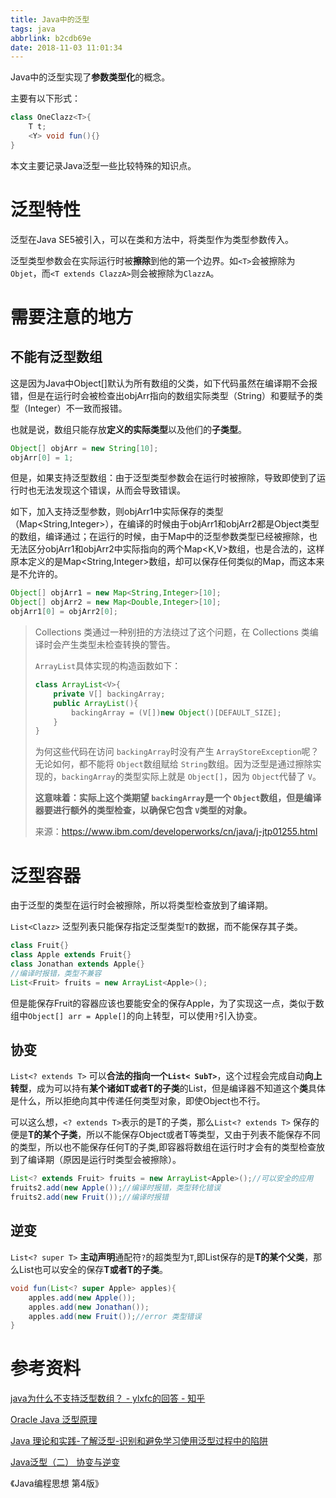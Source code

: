 ```yaml
---
title: Java中的泛型
tags: java
abbrlink: b2cdb69e
date: 2018-11-03 11:01:34
---
```


Java中的泛型实现了**参数类型化**的概念。

主要有以下形式：

```java
class OneClazz<T>{
    T t;
    <Y> void fun(){}
}
```

本文主要记录Java泛型一些比较特殊的知识点。

# 泛型特性

泛型在Java SE5被引入，可以在类和方法中，将类型作为类型参数传入。

泛型类型参数会在实际运行时被**擦除**到他的第一个边界。如`<T>`会被擦除为`Objet`，而`<T extends ClazzA>`则会被擦除为`ClazzA`。



# 需要注意的地方

## 不能有泛型数组

这是因为Java中Object[]默认为所有数组的父类，如下代码虽然在编译期不会报错，但是在运行时会被检查出objArr指向的数组实际类型（String）和要赋予的类型（Integer）不一致而报错。

也就是说，数组只能存放**定义的实际类型**以及他们的**子类型**。

```java
Object[] objArr = new String[10];
objArr[0] = 1;
```

但是，如果支持泛型数组：由于泛型类型参数会在运行时被擦除，导致即使到了运行时也无法发现这个错误，从而会导致错误。

如下，加入支持泛型参数，则objArr1中实际保存的类型（Map<String,Integer>），在编译的时候由于objArr1和objArr2都是Object类型的数组，编译通过；在运行的时候，由于Map中的泛型参数类型已经被擦除，也无法区分objArr1和objArr2中实际指向的两个Map<K,V>数组，也是合法的，这样原本定义的是Map<String,Integer>数组，却可以保存任何类似的Map，而这本来是不允许的。

```java
Object[] objArr1 = new Map<String,Integer>[10];
Object[] objArr2 = new Map<Double,Integer>[10];
objArr1[0] = objArr2[0];
```



> Collections 类通过一种别扭的方法绕过了这个问题，在 Collections 类编译时会产生类型未检查转换的警告。
>
> `ArrayList`具体实现的构造函数如下：
>
> ```java
> class ArrayList<V>{
>     private V[] backingArray;
>     public ArrayList(){
>         backingArray = (V[])new Object()[DEFAULT_SIZE];
>     }
> }
> ```
>
> 为何这些代码在访问 `backingArray`时没有产生 `ArrayStoreException`呢？无论如何，都不能将 `Object`数组赋给 `String`数组。因为泛型是通过擦除实现的，`backingArray`的类型实际上就是 `Object[]`，因为 `Object`代替了 `V`。
>
> **这意味着：实际上这个类期望 `backingArray`是一个 `Object`数组，但是编译器要进行额外的类型检查，以确保它包含 `V`类型的对象。**
>
> 来源：https://www.ibm.com/developerworks/cn/java/j-jtp01255.html

# 泛型容器

由于泛型的类型在运行时会被擦除，所以将类型检查放到了编译期。

`List<Clazz>` 泛型列表只能保存指定泛型类型`T`的数据，而不能保存其子类。

```java
class Fruit{}
class Apple extends Fruit{}
class Jonathan extends Apple{}
//编译时报错，类型不兼容
List<Fruit> fruits = new ArrayList<Apple>();
```

但是能保存Fruit的容器应该也要能安全的保存Apple，为了实现这一点，类似于数组中`Object[] arr = Apple[]`的向上转型，可以使用`?`引入协变。

## 协变

`List<? extends T>` 可以**合法的指向一个`List< SubT>`**，这个过程会完成自动**向上转型**，成为可以持有**某个诸如T或者T的子类**的List，但是编译器不知道这个**类**具体是什么，所以拒绝向其中传递任何类型对象，即使Object也不行。

可以这么想，`<? extends T>`表示的是T的子类，那么`List<? extends T>` 保存的便是**T的某个子类**，所以不能保存Object或者T等类型，又由于列表不能保存不同的类型，所以也不能保存任何T的子类,即容器将数组在运行时才会有的类型检查放到了编译期（原因是运行时类型会被擦除）。

```java
List<? extends Fruit> fruits = new ArrayList<Apple>();//可以安全的应用
fruits2.add(new Apple());//编译时报错，类型转化错误
fruits2.add(new Fruit());//编译时报错
```

## 逆变

`List<? super T>` **主动声明**通配符`?`的超类型为`T`,即List保存的是**T的某个父类**，那么List也可以安全的保存**T或者T的子类**。

```java
void fun(List<? super Apple> apples){
    apples.add(new Apple());
    apples.add(new Jonathan());
    apples.add(new Fruit());//error 类型错误
}
```



# 参考资料

[java为什么不支持泛型数组？ - ylxfc的回答 - 知乎](https://www.zhihu.com/question/20928981/answer/39234969)

[Oracle Java 泛型原理](https://www.oracle.com/technetwork/cn/articles/java/juneau-generics-2255374-zhs.html)

[Java 理论和实践-了解泛型-识别和避免学习使用泛型过程中的陷阱](https://www.ibm.com/developerworks/cn/java/j-jtp01255.html)

[Java泛型（二） 协变与逆变](https://www.jianshu.com/p/2bf15c5265c5)

《Java编程思想 第4版》



